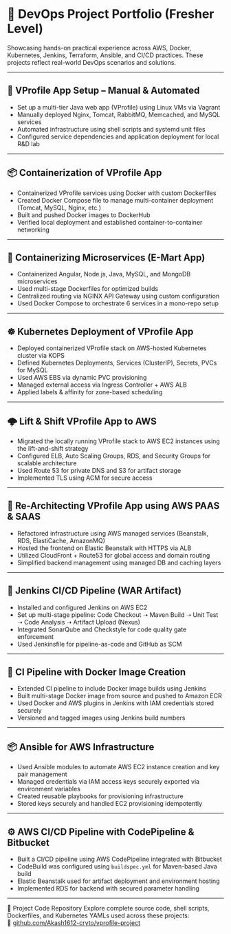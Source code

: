 # 🚀 DevOps Project Portfolio (Fresher Level)

Showcasing hands-on practical experience across AWS, Docker, Kubernetes, Jenkins, Terraform, Ansible, and CI/CD practices. These projects reflect real-world DevOps scenarios and solutions. 

---

## 📁 VProfile App Setup – Manual & Automated

- Set up a multi-tier Java web app (VProfile) using Linux VMs via Vagrant
- Manually deployed Nginx, Tomcat, RabbitMQ, Memcached, and MySQL services
- Automated infrastructure using shell scripts and systemd unit files
- Configured service dependencies and application deployment for local R&D lab

---

## 📦 Containerization of VProfile App

- Containerized VProfile services using Docker with custom Dockerfiles
- Created Docker Compose file to manage multi-container deployment (Tomcat, MySQL, Nginx, etc.)
- Built and pushed Docker images to DockerHub
- Verified local deployment and established container-to-container networking

---

## 🧊 Containerizing Microservices (E-Mart App)

- Containerized Angular, Node.js, Java, MySQL, and MongoDB microservices
- Used multi-stage Dockerfiles for optimized builds
- Centralized routing via NGINX API Gateway using custom configuration
- Used Docker Compose to orchestrate 6 services in a mono-repo setup

---

## ☸️ Kubernetes Deployment of VProfile App

- Deployed containerized VProfile stack on AWS-hosted Kubernetes cluster via KOPS
- Defined Kubernetes Deployments, Services (ClusterIP), Secrets, PVCs for MySQL
- Used AWS EBS via dynamic PVC provisioning
- Managed external access via Ingress Controller + AWS ALB
- Applied labels & affinity for zone-based scheduling

---

## 🌩️ Lift & Shift VProfile App to AWS

- Migrated the locally running VProfile stack to AWS EC2 instances using the lift-and-shift strategy
- Configured ELB, Auto Scaling Groups, RDS, and Security Groups for scalable architecture
- Used Route 53 for private DNS and S3 for artifact storage
- Implemented TLS using ACM for secure access

---

## 🔁 Re-Architecting VProfile App using AWS PAAS & SAAS

- Refactored infrastructure using AWS managed services (Beanstalk, RDS, ElastiCache, AmazonMQ)
- Hosted the frontend on Elastic Beanstalk with HTTPS via ALB
- Utilized CloudFront + Route53 for global access and domain routing
- Simplified backend management using managed DB and caching layers

---

## 🧪 Jenkins CI/CD Pipeline (WAR Artifact)

- Installed and configured Jenkins on AWS EC2
- Set up multi-stage pipeline: Code Checkout ➝ Maven Build ➝ Unit Test ➝ Code Analysis ➝ Artifact Upload (Nexus)
- Integrated SonarQube and Checkstyle for code quality gate enforcement
- Used Jenkinsfile for pipeline-as-code and GitHub as SCM

---

## 🐳 CI Pipeline with Docker Image Creation

- Extended CI pipeline to include Docker image builds using Jenkins
- Built multi-stage Docker image from source and pushed to Amazon ECR
- Used Docker and AWS plugins in Jenkins with IAM credentials stored securely
- Versioned and tagged images using Jenkins build numbers

---

## 📦 Ansible for AWS Infrastructure

- Used Ansible modules to automate AWS EC2 instance creation and key pair management
- Managed credentials via IAM access keys securely exported via environment variables
- Created reusable playbooks for provisioning infrastructure
- Stored keys securely and handled EC2 provisioning idempotently

---

## ⚙️ AWS CI/CD Pipeline with CodePipeline & Bitbucket

- Built a CI/CD pipeline using AWS CodePipeline integrated with Bitbucket
- CodeBuild was configured using `buildspec.yml` for Maven-based Java build
- Elastic Beanstalk used for artifact deployment and environment hosting
- Implemented RDS for backend with secured parameter handling

--------------------------------------------------------------------------------------------------------------

📂 Project Code Repository
Explore complete source code, shell scripts, Dockerfiles, and Kubernetes YAMLs used across these projects:  
🔗 [github.com/Akash1612-cryto/vprofile-project](https://github.com/Akash1612-cryto/vprofile-project)
